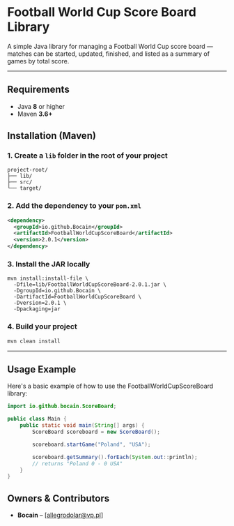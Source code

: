# Football World Cup Score Board Library

A simple Java library for managing a Football World Cup score board — matches can be started, updated, finished, and listed as a summary of games by total score.

---

## Requirements

- Java **8** or higher
- Maven **3.6+**

## Installation (Maven)

### 1. Create a `lib` folder in the root of your project

```
project-root/
├── lib/
├── src/
└── target/
```

### 2. Add the dependency to your `pom.xml`

```xml
<dependency>
  <groupId>io.github.Bocain</groupId>
  <artifactId>FootballWorldCupScoreBoard</artifactId>
  <version>2.0.1</version>
</dependency>
```

### 3. Install the JAR locally

```
mvn install:install-file \
  -Dfile=lib/FootballWorldCupScoreBoard-2.0.1.jar \
  -DgroupId=io.github.Bocain \
  -DartifactId=FootballWorldCupScoreBoard \
  -Dversion=2.0.1 \
  -Dpackaging=jar
```

### 4. Build your project

```bash
mvn clean install
```

---

## Usage Example

Here's a basic example of how to use the FootballWorldCupScoreBoard library:

```java
import io.github.bocain.ScoreBoard;

public class Main {
    public static void main(String[] args) {
        ScoreBoard scoreboard = new ScoreBoard();

        scoreboard.startGame("Poland", "USA");

        scoreboard.getSummary().forEach(System.out::println); 
        // returns "Poland 0 - 0 USA"
    }
}
```

## Owners & Contributors

- **Bocain** – [allegrodolar@vp.pl]
